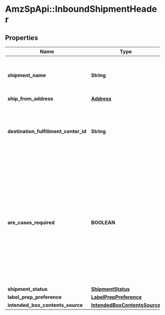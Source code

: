 # AmzSpApi::InboundShipmentHeader

## Properties
Name | Type | Description | Notes
------------ | ------------- | ------------- | -------------
**shipment_name** | **String** | The name for the shipment. Use a naming convention that helps distinguish between shipments over time, such as the date the shipment was created. | 
**ship_from_address** | [**Address**](Address.md) |  | 
**destination_fulfillment_center_id** | **String** | The identifier for the fulfillment center to which the shipment will be shipped. Get this value from the InboundShipmentPlan object in the response returned by the createInboundShipmentPlan operation. | 
**are_cases_required** | **BOOLEAN** | Indicates whether or not an inbound shipment contains case-packed boxes. Note: A shipment must contain either all case-packed boxes or all individually packed boxes.  Possible values:  true - All boxes in the shipment must be case packed.  false - All boxes in the shipment must be individually packed.  Note: If AreCasesRequired &#x3D; true for an inbound shipment, then the value of QuantityInCase must be greater than zero for every item in the shipment. Otherwise the service returns an error. | [optional] 
**shipment_status** | [**ShipmentStatus**](ShipmentStatus.md) |  | 
**label_prep_preference** | [**LabelPrepPreference**](LabelPrepPreference.md) |  | 
**intended_box_contents_source** | [**IntendedBoxContentsSource**](IntendedBoxContentsSource.md) |  | [optional] 

